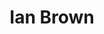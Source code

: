 ---
title: "Ian Brown"
summary: "Born: February 20, 1963, Warrington, Cheshire, England. For the classical pianist, see . For the Australian designer, see"
image: "ian-brown.jpg"
---